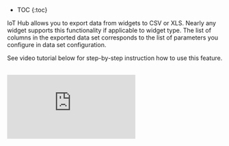 * TOC
{:toc}

IoT Hub allows you to export data from widgets to CSV or XLS. Nearly any widget supports this functionality if applicable to widget type.
The list of columns in the exported data set corresponds to the list of parameters you configure in data set configuration.
 
See video tutorial below for step-by-step instruction how to use this feature.

<br/> 
<div id="video">  
    <div id="video_wrapper">
        <iframe src="https://www.youtube.com/embed/TzQ21MP8tNs" frameborder="0" allowfullscreen></iframe>
    </div>
</div> 
